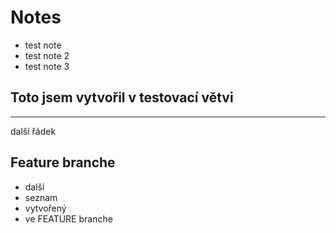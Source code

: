 # Notes

- test note
- test note 2
- test note 3

## Toto jsem vytvořil v testovací větvi

---

další řádek

## Feature branche

- další
- seznam
- vytvořený
- ve FEATURE branche
